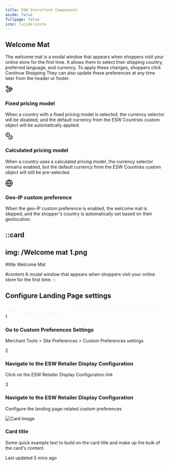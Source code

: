 ```yaml
---
title: ESW Storefront Components
aside: false
fullpage: false
icon: lucide:store
---
```


## Welcome Mat

<!-- Icon Blocks -->
<div class="px-4 py-4 sm:px-6 lg:px-8 lg:py-6 mx-auto">
  <div class="mx-auto">
    <!-- Grid -->
    <div class="grid gap-12">
      <div>
        <p class="mt-3 text-gray-800 dark:text-neutral-400">
          The welcome mat is a modal window that appears when shoppers visit your online store for the first time. It allows them to select their shipping country, preferred language, and currency. To apply these changes, shoppers click Continue Shopping They can also update these preferences at any time later from the header or footer.
        </p>
      </div>

  <div class="space-y-6 lg:space-y-10">
        <!-- Icon Block -->
        <div class="flex gap-x-5 sm:gap-x-8">
  <svg
    class="shrink-0 mt-2 size-6 text-gray-800 dark:text-white"
    xmlns="http://www.w3.org/2000/svg"
    width="24"
    height="24"
    viewBox="0 0 24 24"
    fill="none"
    stroke="currentColor"
    stroke-width="2"
    stroke-linecap="round"
    stroke-linejoin="round"
  >
    <path d="M11 15h2a2 2 0 1 0 0-4h-3c-.6 0-1.1.2-1.4.6L3 17"/>
    <path d="m7 21 1.6-1.4c.3-.4.8-.6 1.4-.6h4c1.1 0 2.1-.4 2.8-1.2l4.6-4.4a2 2 0 0 0-2.75-2.91l-4.2 3.9"/>
    <path d="m2 16 6 6"/>
    <circle cx="16" cy="9" r="2.9"/>
    <circle cx="6" cy="5" r="3"/>
  </svg>

  <div class="grow">
    <h3 class="text-base sm:text-lg font-semibold text-gray-800 dark:text-neutral-200">
      Fixed pricing model
    </h3>
    <p class="mt-1 text-gray-600 dark:text-neutral-400">
      When a country with a fixed pricing model is selected, the currency selector will be disabled, and the default currency from the ESW Countries custom object will be automatically applied.
    </p>
  </div>
</div>

  <!-- End Icon Block -->

  <!-- Icon Block -->
  <div class="space-y-6 lg:space-y-10">
        <!-- Icon Block -->
        <div class="flex gap-x-5 sm:gap-x-8">
  <svg
    class="shrink-0 mt-2 size-6 text-gray-800 dark:text-white"
    xmlns="http://www.w3.org/2000/svg" width="24" height="24" viewBox="0 0 24 24" fill="none" stroke="currentColor" stroke-width="2" stroke-linecap="round" stroke-linejoin="round" class="lucide lucide-coins-icon lucide-coins"><circle cx="8" cy="8" r="6"/><path d="M18.09 10.37A6 6 0 1 1 10.34 18"/><path d="M7 6h1v4"/><path d="m16.71 13.88.7.71-2.82 2.82"/></svg>
          <div class="grow">
            <h3 class="text-base sm:text-lg font-semibold text-gray-800 dark:text-neutral-200">
              Calculated pricing model
            </h3>
            <p class="mt-1 text-gray-600 dark:text-neutral-400">
              When a country uses a calculated pricing model, the currency selector remains enabled, but the default currency from the ESW Countries custom object will still be pre-selected.
            </p>
          </div>
        </div>
        <!-- End Icon Block -->

  <!-- Icon Block -->
  <div class="flex gap-x-5 sm:gap-x-8">
          <svg class="shrink-0 mt-2 size-6 text-gray-800 dark:text-white" xmlns="http://www.w3.org/2000/svg" width="24" height="24" viewBox="0 0 24 24" fill="none" stroke="currentColor" stroke-width="2" stroke-linecap="round" stroke-linejoin="round" class="lucide lucide-globe-icon lucide-globe"><circle cx="12" cy="12" r="10"/><path d="M12 2a14.5 14.5 0 0 0 0 20 14.5 14.5 0 0 0 0-20"/><path d="M2 12h20"/></svg>
          <div class="grow">
            <h3 class="text-base sm:text-lg font-semibold text-gray-800 dark:text-neutral-200">
              Geo-IP custom preference
            </h3>
            <p class="mt-1 text-gray-600 dark:text-neutral-400">
              When the geo-IP custom preference is enabled, the welcome mat is skipped, and the shopper's country is automatically set based on their geolocation.
            </p>
          </div>
        </div>
        <!-- End Icon Block -->
      </div>
    </div>
    <!-- End Grid -->
  </div>
</div>
<!-- End Icon Blocks -->

::card
---
img: /Welcome mat 1.png
---
#title
Welcome Mat

#content
A modal window that appears when shoppers visit your online store for the first time.
::

<h2 class="text-center text-3xl font-bold">Configure Landing Page settings</h2>


<section class="relative overflow-hidden">
    <div class="mt-2 md:mt-0 py-4 pb-6 sm:py-16 lg:pb-24 overflow-hidden">
        <div class="px-4 mx-auto sm:px-6 lg:px-8 relative">
            <div class="relative mt-12 lg:mt-20">
                <div class="absolute inset-x-0 hidden xl:px-44 top-2 md:block md:px-20 lg:px-28">
                    <svg class="w-full" xmlns="http://www.w3.org/2000/svg" width="875" height="48" viewBox="0 0 875 48"
                        fill="none">
                        <path
                            d="M2 29C20.2154 33.6961 38.9915 35.1324 57.6111 37.5555C80.2065 40.496 102.791 43.3231 125.556 44.5555C163.184 46.5927 201.26 45 238.944 45C312.75 45 385.368 30.7371 458.278 20.6666C495.231 15.5627 532.399 11.6429 569.278 6.11109C589.515 3.07551 609.767 2.09927 630.222 1.99998C655.606 1.87676 681.208 1.11809 706.556 2.44442C739.552 4.17096 772.539 6.75565 805.222 11.5C828 14.8064 850.34 20.2233 873 24"
                            stroke="#D4D4D8" stroke-width="3" stroke-linecap="round" stroke-dasharray="1 12" />
                    </svg>
                </div>
                <div
                    class="relative grid grid-cols-1 text-center gap-y-8 sm:gap-y-10 md:gap-y-12 md:grid-cols-3 gap-x-12">
                    <div>
                        <div
                            class="flex items-center justify-center w-16 h-16 mx-auto bg-white dark:bg-gray-800 border-2 border-gray-200 dark:border-gray-700 rounded-full shadow">
                            <span class="text-xl font-semibold text-gray-700 dark:text-gray-200">1</span>
                        </div>
                        <h3
                            class="mt-4 sm:mt-6 text-xl font-semibold leading-tight text-gray-900 dark:text-white md:mt-10">
                            Go to Custom Preferences Settings
                        </h3>
                        <p class="mt-3 sm:mt-4 text-base text-gray-600 dark:text-gray-400">
                            Merchant Tools > Site Preferences > Custom Preferences settings
                        </p>
                    </div>
                    <div>
                        <div
                            class="flex items-center justify-center w-16 h-16 mx-auto bg-white dark:bg-gray-800 border-2 border-gray-200 dark:border-gray-700 rounded-full shadow">
                            <span class="text-xl font-semibold text-gray-700 dark:text-gray-200">2</span>
                        </div>
                        <h3
                            class="mt-4 sm:mt-6 text-xl font-semibold leading-tight text-gray-900 dark:text-white md:mt-10">
                            Navigate to the ESW Retailer Display Configuration
                        </h3>
                        <p class="mt-3 sm:mt-4 text-base text-gray-600 dark:text-gray-400">
                            Click on the ESW Retailer Display Configuration link
                        </p>
                    </div>
                    <div>
                        <div
                            class="flex items-center justify-center w-16 h-16 mx-auto bg-white dark:bg-gray-800 border-2 border-gray-200 dark:border-gray-700 rounded-full shadow">
                            <span class="text-xl font-semibold text-gray-700 dark:text-gray-200">3</span>
                        </div>
                        <h3
                            class="mt-4 sm:mt-6 text-xl font-semibold leading-tight text-gray-900 dark:text-white md:mt-10">
                            Navigate to the ESW Retailer Display Configuration
                        </h3>
                        <p class="mt-3 sm:mt-4 text-base text-gray-600 dark:text-gray-400">
                            Configure the landing page-related custom preferences
                        </p>
                    </div>
                </div>
            </div>
        </div>
    </div>
</section>


<div class="bg-white border border-gray-200 rounded-xl shadow-2xs sm:flex dark:bg-neutral-900 dark:border-neutral-700 dark:shadow-neutral-700/70">
  <div class="shrink-0 relative w-full rounded-t-xl overflow-hidden pt-[40%] sm:rounded-s-xl sm:max-w-60 md:rounded-se-none md:max-w-xs">
    <img class="size-full absolute top-0 start-0 object-cover" src="/Welcome mat 1.png" alt="Card Image">
  </div>
  <div class="flex flex-wrap">
    <div class="p-4 flex flex-col h-full sm:p-7">
      <h3 class="text-lg font-bold text-gray-800 dark:text-white">
        Card title
      </h3>
      <p class="mt-1 text-gray-500 dark:text-neutral-400">
        Some quick example text to build on the card title and make up the bulk of the card's content.
      </p>
      <div class="mt-5 sm:mt-auto">
        <p class="text-xs text-gray-500 dark:text-neutral-500">
          Last updated 5 mins ago
        </p>
      </div>
    </div>
  </div>
</div>